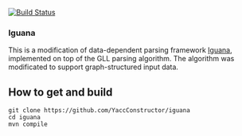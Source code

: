 [![Build Status](https://travis-ci.com/YaccConstructor/iguana.svg?branch=GLL-for-graph)](https://travis-ci.com/YaccConstructor/iguana)

### Iguana

This is a modification of data-dependent parsing framework [Iguana](http://iguana-parser.github.io/), implemented on top of the GLL parsing algorithm.  The algorithm was modificated to support graph-structured input data.

## How to get and build
```
git clone https://github.com/YaccConstructor/iguana
cd iguana
mvn compile
```
